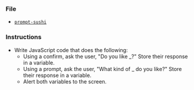 ### File

* [`prompt-sushi`](Unsolved/prompt-sushi.html)

### Instructions

* Write JavaScript code that does the following:
  * Using a confirm, ask the user, "Do you like \_?" Store their response in a variable.
  * Using a prompt, ask the user, "What kind of \_ do you like?" Store their response in a variable.
  * Alert both variables to the screen.

